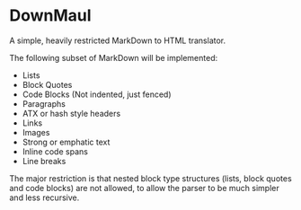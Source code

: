 # DownMaul

A simple, heavily restricted MarkDown to HTML translator.

The following subset of MarkDown will be implemented:
* Lists
* Block Quotes
* Code Blocks (Not indented, just fenced)
* Paragraphs
* ATX or hash style headers
* Links
* Images
* Strong or emphatic text
* Inline code spans
* Line breaks

The major restriction is that nested block type structures
(lists, block quotes and code blocks) are not allowed,
to allow the parser to be much simpler and less recursive.
